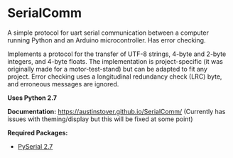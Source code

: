 # SerialComm
A simple protocol for uart serial communication between a computer running Python and an Arduino microcontroller. Has error checking.

Implements a protocol for the transfer of UTF-8 strings, 4-byte and 2-byte integers, and 4-byte floats. The implementation is project-specific (it was originally made for a motor-test-stand) but can be adapted to fit any project. Error checking uses a longitudinal redundancy check (LRC) byte, and erroneous messages are ignored.

**Uses Python 2.7**

**Documentation:** <https://austinstover.github.io/SerialComm/> (Currently has issues with theming/display but this will be fixed at some point)

**Required Packages:**
  - [PySerial 2.7](https://web.archive.org/web/20150808165248/http://pyserial.sourceforge.net:80/pyserial_api.html)
